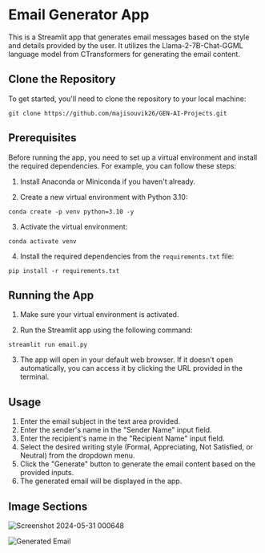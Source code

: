 # Email Generator App

This is a Streamlit app that generates email messages based on the style and details provided by the user. It utilizes the Llama-2-7B-Chat-GGML language model from CTransformers for generating the email content.

## Clone the Repository

To get started, you'll need to clone the repository to your local machine:

```
git clone https://github.com/majisouvik26/GEN-AI-Projects.git
```

## Prerequisites

Before running the app, you need to set up a virtual environment and install the required dependencies. For example, you can follow these steps:

1. Install Anaconda or Miniconda if you haven't already.

2. Create a new virtual environment with Python 3.10:

```
conda create -p venv python=3.10 -y
```

3. Activate the virtual environment:

```
conda activate venv
```

4. Install the required dependencies from the `requirements.txt` file:

```
pip install -r requirements.txt
```

## Running the App

1. Make sure your virtual environment is activated.

2. Run the Streamlit app using the following command:

```
streamlit run email.py
```

3. The app will open in your default web browser. If it doesn't open automatically, you can access it by clicking the URL provided in the terminal.

## Usage

1. Enter the email subject in the text area provided.
2. Enter the sender's name in the "Sender Name" input field.
3. Enter the recipient's name in the "Recipient Name" input field.
4. Select the desired writing style (Formal, Appreciating, Not Satisfied, or Neutral) from the dropdown menu.
5. Click the "Generate" button to generate the email content based on the provided inputs.
6. The generated email will be displayed in the app.

## Image Sections
![Screenshot 2024-05-31 000648](https://github.com/majisouvik26/GEN-AI-Projects/assets/153885959/89498082-353f-4022-99d9-da5c1fd11598)


![Generated Email](https://i.imgur.com/YourImageURL.png)

